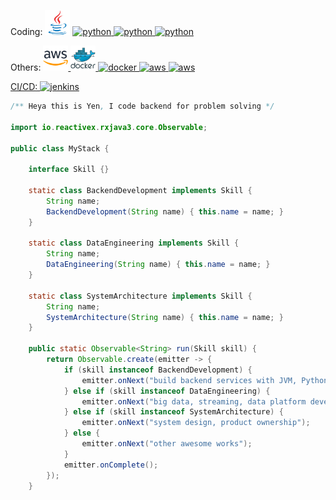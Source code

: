 Coding: <a href="https://www.java.com" target="_blank" rel="noreferrer"> <img src="https://raw.githubusercontent.com/devicons/devicon/master/icons/java/java-original.svg" alt="java" width="40" height="40"/></a> <a href="https://www.python.org/" target="_blank" rel="noreferrer"> <img src="https://upload.wikimedia.org/wikipedia/commons/c/c3/Python-logo-notext.svg" alt="python" width="40" height="40"/> </a> <a href="https://www.scala-lang.org/" target="_blank" rel="noreferrer"> <img src="https://upload.wikimedia.org/wikipedia/commons/3/39/Scala-full-color.svg" alt="python" width="40" height="40"/> </a> <a href="https://nodejs.org/en" target="_blank" rel="noreferrer"> <img src="https://upload.wikimedia.org/wikipedia/commons/d/d9/Node.js_logo.svg" alt="python" width="40" height="40"/> </a>

Others: <a href="https://aws.amazon.com" target="_blank" rel="noreferrer"> <img src="https://raw.githubusercontent.com/devicons/devicon/master/icons/amazonwebservices/amazonwebservices-original-wordmark.svg" alt="aws" width="40" height="40"/> </a>  <a href="https://www.gcp.com/" target="_blank" rel="noreferrer"> <img src="https://raw.githubusercontent.com/devicons/devicon/master/icons/docker/docker-original-wordmark.svg" alt="gcp" width="40" height="40"/> </a>  <a href="https://cloud.google.com/" target="_blank" rel="noreferrer"> <img src="https://upload.wikimedia.org/wikipedia/commons/5/51/Google_Cloud_logo.svg" alt="docker" width="40" height="40"/> </a> <a href="https://kafka.apache.org/" target="_blank" rel="noreferrer"> <img src="https://upload.wikimedia.org/wikipedia/commons/0/0a/Apache_kafka-icon.svg" alt="aws" width="40" height="40"/> </a>   <a href="https://aws.amazon.com" target="_blank" rel="noreferrer"> <img src="https://upload.wikimedia.org/wikipedia/commons/f/f3/Apache_Spark_logo.svg" alt="aws" width="40" height="40"/> </a>  <a href="https://spark.apache.org/" target="_blank" rel="noreferrer">

CI/CD: <a href="https://www.jenkins.io" target="_blank" rel="noreferrer"> <img src="https://www.vectorlogo.zone/logos/jenkins/jenkins-icon.svg" alt="jenkins" width="40" height="40"/> </a>


```java
/** Heya this is Yen, I code backend for problem solving */

import io.reactivex.rxjava3.core.Observable;

public class MyStack {

    interface Skill {}

    static class BackendDevelopment implements Skill {
        String name;
        BackendDevelopment(String name) { this.name = name; }
    }

    static class DataEngineering implements Skill {
        String name;
        DataEngineering(String name) { this.name = name; }
    }

    static class SystemArchitecture implements Skill {
        String name;
        SystemArchitecture(String name) { this.name = name; }
    }

    public static Observable<String> run(Skill skill) {
        return Observable.create(emitter -> {
            if (skill instanceof BackendDevelopment) {
                emitter.onNext("build backend services with JVM, Python");
            } else if (skill instanceof DataEngineering) {
                emitter.onNext("big data, streaming, data platform development");
            } else if (skill instanceof SystemArchitecture) {
                emitter.onNext("system design, product ownership");
            } else {
                emitter.onNext("other awesome works");
            }
            emitter.onComplete();
        });
    }
```

<!--
**yennanliu/yennanliu** is a ✨ _special_ ✨ repository because its `README.md` (this file) appears on your GitHub profile.

Here are some ideas to get you started:

- 🔭 I’m currently working on ...
- 🌱 I’m currently learning ...
- 👯 I’m looking to collaborate on ...
- 🤔 I’m looking for help with ...
- 💬 Ask me about ...
- 📫 How to reach me: ...
- 😄 Pronouns: ...
- ⚡ Fun fact: ...
-->

